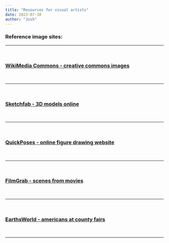 ```yaml
---
title: "Resources for visual artists"
date: 2023-07-30
author: "Josh"
---
```

<h3>Reference image sites:</h3><hr class="white"><br>
<h3><a href="https://commons.wikimedia.org/wiki/Main_Page">WikiMedia Commons - creative commons images</a></h3><br><hr class="white"><br>
<h3><a href="https://sketchfab.com/">Sketchfab - 3D models online</a></h3><br><hr class="white"><br>
<h3><a href="https://www.quickposes.com/en">QuickPoses - online figure drawing website</a></h3><br><hr class="white"><br>
<h3><a href="https://film-grab.com/">FilmGrab - scenes from movies</a></h3><br><hr class="white"><br>
<h3><a href="https://www.earthsworld.com/">EarthsWorld - americans at county fairs</a></h3><br><hr class="white"><br>